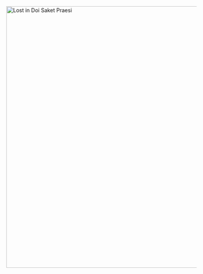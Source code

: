 <img width="692" alt="Lost in Doi Saket Praesi" src="https://user-images.githubusercontent.com/10763939/145373950-710da492-6cc2-4b85-93de-fdaaf0410084.png">
